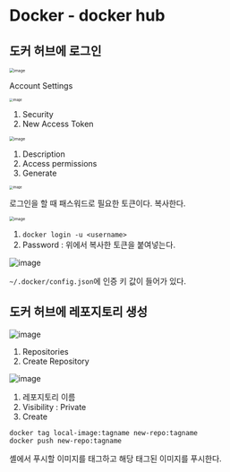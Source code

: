 # Docker - docker hub

## 도커 허브에 로그인

<img src="https://user-images.githubusercontent.com/33750210/146694179-65ac526d-e8b4-429f-aad0-eed55c970868.png" alt="image" style="zoom:50%;" />

Account Settings

<img src="https://user-images.githubusercontent.com/33750210/146694215-fab6a15c-3ca6-4577-8572-cae112b309ba.png" alt="image" style="zoom:40%;" />

1. Security
2. New Access Token

<img src="https://user-images.githubusercontent.com/33750210/146694240-9210f4d6-b779-4ee9-9e4b-4894252091ce.png" alt="image" style="zoom:50%;" />

1. Description
2. Access permissions
3. Generate

<img src="https://user-images.githubusercontent.com/33750210/146694312-fe10d900-4c1e-4424-98a1-353876bf06c4.png" alt="image" style="zoom:40%;" />

로그인을 할 때 패스워드로 필요한 토큰이다. 복사한다.

<img src="https://user-images.githubusercontent.com/33750210/146694285-772391f3-760b-4b06-9932-b399bdc5a9ec.png" alt="image" style="zoom:50%;" />

1. `docker login -u <username>`
2. Password : 위에서 복사한 토큰을 붙여넣는다.

![image](https://user-images.githubusercontent.com/33750210/146694348-b04a8f95-dce1-4928-b4a7-f5efda1e3886.png)

`~/.docker/config.json`에 인증 키 값이 들어가 있다.

## 도커 허브에 레포지토리 생성

![image](https://user-images.githubusercontent.com/33750210/146694393-653fd7fd-0cfa-48be-a43f-64639fb76089.png)

1. Repositories
2. Create Repository

![image](https://user-images.githubusercontent.com/33750210/146694427-a3a2df06-0112-4cdd-a7ed-9cfee2dcc385.png)

1. 레포지토리 이름
2. Visibility : Private
3. Create

```shell
docker tag local-image:tagname new-repo:tagname
docker push new-repo:tagname
```

셸에서 푸시할 이미지를 태그하고 해당 태그된 이미지를 푸시한다.
